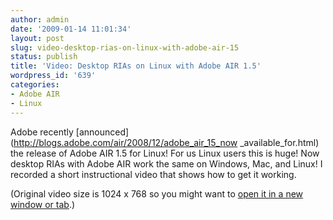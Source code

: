 ```yaml
---
author: admin
date: '2009-01-14 11:01:34'
layout: post
slug: video-desktop-rias-on-linux-with-adobe-air-15
status: publish
title: 'Video: Desktop RIAs on Linux with Adobe AIR 1.5'
wordpress_id: '639'
categories:
- Adobe AIR
- Linux
---
```


Adobe recently [announced](http://blogs.adobe.com/air/2008/12/adobe_air_15_now
_available_for.html) the release of Adobe AIR 1.5 for Linux! For us Linux
users this is huge! Now desktop RIAs with Adobe AIR work the same on Windows,
Mac, and Linux! I recorded a short instructional video that shows how to get
it working.

(Original video size is 1024 x 768 so you might want to [open it in a new
window or tab](/air_on_linux).)

